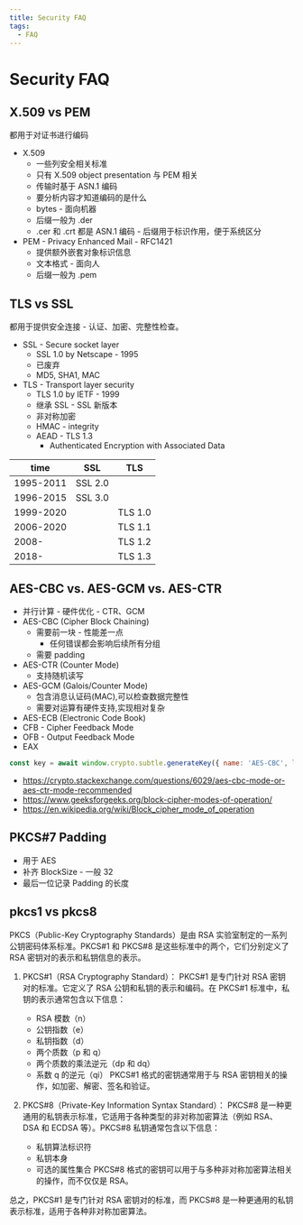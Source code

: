 ```yaml
---
title: Security FAQ
tags:
  - FAQ
---
```


# Security FAQ


## X.509 vs PEM

都用于对证书进行编码

- X.509
  - 一些列安全相关标准
  - 只有 X.509 object presentation 与 PEM 相关
  - 传输时基于 ASN.1 编码
  - 要分析内容才知道编码的是什么
  - bytes - 面向机器
  - 后缀一般为 .der
  - .cer 和 .crt 都是 ASN.1 编码 - 后缀用于标识作用，便于系统区分
- PEM - Privacy Enhanced Mail - RFC1421
  - 提供额外嵌套对象标识信息
  - 文本格式 - 面向人
  - 后缀一般为 .pem

## TLS vs SSL

都用于提供安全连接 - 认证、加密、完整性检查。

- SSL - Secure socket layer
  - SSL 1.0 by Netscape - 1995
  - 已废弃
  - MD5, SHA1, MAC
- TLS - Transport layer security
  - TLS 1.0 by IETF - 1999
  - 继承 SSL - SSL 新版本
  - 非对称加密
  - HMAC - integrity
  - AEAD - TLS 1.3
    - Authenticated Encryption with Associated Data

| time      | SSL     | TLS     |
| --------- | ------- | ------- |
| 1995-2011 | SSL 2.0 |
| 1996-2015 | SSL 3.0 |
| 1999-2020 |         | TLS 1.0 |
| 2006-2020 |         | TLS 1.1 |
| 2008-     |         | TLS 1.2 |
| 2018-     |         | TLS 1.3 |

## AES-CBC vs. AES-GCM vs. AES-CTR

- 并行计算 - 硬件优化 - CTR、GCM
- AES-CBC (Cipher Block Chaining)
  - 需要前一块 - 性能差一点
    - 任何错误都会影响后续所有分组
  - 需要 padding
- AES-CTR (Counter Mode)
  - 支持随机读写
- AES-GCM (Galois/Counter Mode)
  - 包含消息认证码(MAC),可以检查数据完整性
  - 需要对运算有硬件支持,实现相对复杂
- AES-ECB (Electronic Code Book)
- CFB - Cipher Feedback Mode
- OFB - Output Feedback Mode
- EAX

```js
const key = await window.crypto.subtle.generateKey({ name: 'AES-CBC', length: 256 }, true, ['encrypt', 'decrypt']);
```

- https://crypto.stackexchange.com/questions/6029/aes-cbc-mode-or-aes-ctr-mode-recommended
- https://www.geeksforgeeks.org/block-cipher-modes-of-operation/
- https://en.wikipedia.org/wiki/Block_cipher_mode_of_operation

## PKCS#7 Padding

- 用于 AES
- 补齐 BlockSize - 一般 32
- 最后一位记录 Padding 的长度

## pkcs1 vs pkcs8

PKCS（Public-Key Cryptography Standards）是由 RSA 实验室制定的一系列公钥密码体系标准。PKCS#1 和 PKCS#8 是这些标准中的两个，它们分别定义了 RSA 密钥对的表示和私钥信息的表示。

1. PKCS#1（RSA Cryptography Standard）：
   PKCS#1 是专门针对 RSA 密钥对的标准。它定义了 RSA 公钥和私钥的表示和编码。在 PKCS#1 标准中，私钥的表示通常包含以下信息：

   - RSA 模数（n）
   - 公钥指数（e）
   - 私钥指数（d）
   - 两个质数（p 和 q）
   - 两个质数的乘法逆元（dp 和 dq）
   - 系数 q 的逆元（qi）
     PKCS#1 格式的密钥通常用于与 RSA 密钥相关的操作，如加密、解密、签名和验证。

2. PKCS#8（Private-Key Information Syntax Standard）：
   PKCS#8 是一种更通用的私钥表示标准，它适用于各种类型的非对称加密算法（例如 RSA、DSA 和 ECDSA 等）。PKCS#8 私钥通常包含以下信息：
   - 私钥算法标识符
   - 私钥本身
   - 可选的属性集合
     PKCS#8 格式的密钥可以用于与多种非对称加密算法相关的操作，而不仅仅是 RSA。

总之，PKCS#1 是专门针对 RSA 密钥对的标准，而 PKCS#8 是一种更通用的私钥表示标准，适用于各种非对称加密算法。
